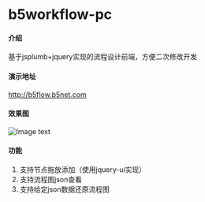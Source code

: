 # b5workflow-pc

#### 介绍
基于jsplumb+jquery实现的流程设计前端，方便二次修改开发

#### 演示地址

http://b5flow.b5net.com

#### 效果图

![Image text](https://gitee.com/b5net/img-folder/raw/master/flow.png)

#### 功能
1. 支持节点拖放添加（使用jquery-ui实现）
2. 支持流程图json查看
3. 支持给定json数据还原流程图
